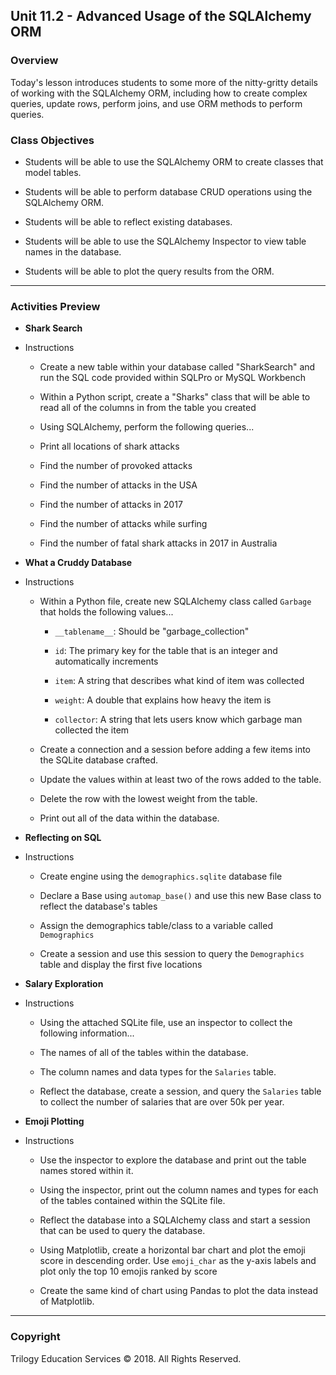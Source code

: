## Unit 11.2 - Advanced Usage of the SQLAlchemy ORM

### Overview

Today's lesson introduces students to some more of the nitty-gritty details of working with the SQLAlchemy ORM, including how to create complex queries, update rows, perform joins, and use ORM methods to perform queries.

### Class Objectives

* Students will be able to use the SQLAlchemy ORM to create classes that model tables.

* Students will be able to perform database CRUD operations using the SQLAlchemy ORM.

* Students will be able to reflect existing databases.

* Students will be able to use the SQLAlchemy Inspector to view table names in the database.

* Students will be able to plot the query results from the ORM.

- - -

### Activities Preview

* **Shark Search**

* Instructions

  * Create a new table within your database called "SharkSearch" and run the SQL code provided within SQLPro or MySQL Workbench

  * Within a Python script, create a "Sharks" class that will be able to read all of the columns in from the table you created

  * Using SQLAlchemy, perform the following queries...

  * Print all locations of shark attacks

  * Find the number of provoked attacks

  * Find the number of attacks in the USA

  * Find the number of attacks in 2017

  * Find the number of attacks while surfing

  * Find the number of fatal shark attacks in 2017 in Australia

* **What a Cruddy Database**

* Instructions

  * Within a Python file, create new SQLAlchemy class called `Garbage` that holds the following values...

    * `__tablename__`: Should be "garbage_collection"

    * `id`: The primary key for the table that is an integer and automatically increments

    * `item`: A string that describes what kind of item was collected

    * `weight`: A double that explains how heavy the item is

    * `collector`: A string that lets users know which garbage man collected the item

  * Create a connection and a session before adding a few items into the SQLite database crafted.

  * Update the values within at least two of the rows added to the table.

  * Delete the row with the lowest weight from the table.

  * Print out all of the data within the database.

* **Reflecting on SQL**

* Instructions

  * Create engine using the `demographics.sqlite` database file

  * Declare a Base using `automap_base()` and use this new Base class to reflect the database's tables

  * Assign the demographics table/class to a variable called `Demographics`

  * Create a session and use this session to query the `Demographics` table and display the first five locations

* **Salary Exploration**

* Instructions

  * Using the attached SQLite file, use an inspector to collect the following information...

  * The names of all of the tables within the database.

  * The column names and data types for the `Salaries` table.

  * Reflect the database, create a session, and query the `Salaries` table to collect the number of salaries that are over 50k per year.

* **Emoji Plotting**

* Instructions

  * Use the inspector to explore the database and print out the table names stored within it.

  * Using the inspector, print out the column names and types for each of the tables contained within the SQLite file.

  * Reflect the database into a SQLAlchemy class and start a session that can be used to query the database.

  * Using Matplotlib, create a horizontal bar chart and plot the emoji score in descending order. Use `emoji_char` as the y-axis labels and plot only the top 10 emojis ranked by score

  * Create the same kind of chart using Pandas to plot the data instead of Matplotlib.

- - -

### Copyright

Trilogy Education Services © 2018. All Rights Reserved.

